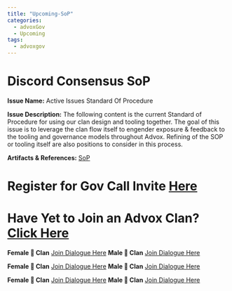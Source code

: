 ```yaml
---
title: "Upcoming-SoP"
categories:
  - advoxGov
  - Upcoming
tags:
  - advoxgov
---
```


# Discord Consensus SoP

**Issue Name:**
Active Issues Standard Of Procedure

**Issue Description:** 
The following content is the current Standard of Procedure for using our clan design and tooling together. The goal of this issue is to leverage the clan flow itself to engender exposure & feedback to the tooling and governance models throughout Advox. Refining of the SOP or tooling itself are also positions to consider in this process.

**Artifacts & References:** 
[SoP](https://paper.dropbox.com/doc/Active-Issues-SoP--BnhAcQsenH1m68lo0WBvX207AQ-w6vSFVT8YjpdYDWxS6Svo)

# Register for Gov Call Invite [Here](https://blocksurvey.io/survey/t/ecb59a8e-d577-42db-94ed-5354d64a0359/r/o)  

# **Have Yet to Join an Advox Clan? [Click Here](https://discord.com/channels/621759717756370964/916371047102705704/1011947207697641562)**

**Female 🐢 Clan** [Join Dialogue Here](https://discord.gg/hqf27A8udR) **Male 🐢 Clan** [Join Dialogue Here](https://discord.gg/g2n5D4Np67)


**Female 🐺 Clan** [Join Dialogue Here](https://discord.gg/HmSUtK9cwx) **Male 🐺 Clan** [Join Dialogue Here](https://discord.gg/p85wv7YRFQ)


**Female 🐻 Clan** [Join Dialogue Here](https://discord.gg/X4bhPzBQvh) **Male 🐻 Clan** [Join Dialogue Here](https://discord.gg/9UXT8Ycq8T)


